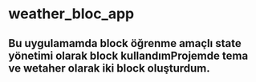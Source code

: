 # weather_bloc_app

##  Bu uygulamamda block öğrenme amaçlı state yönetimi olarak block kullandımProjemde tema ve wetaher olarak iki block oluşturdum.
